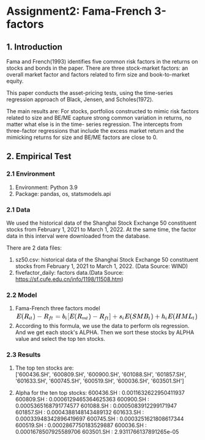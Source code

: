 # Assignment2: Fama-French 3-factors
## 1. Introduction
Fama and French(1993) identifies five common risk factors in the returns on stocks 
and bonds in the paper. There are three stock-market factors: an overall market 
factor and factors related to firm size and book-to-market equity.

This paper conducts the asset-pricing tests, using the time-series regression approach
 of Black, Jensen, and Scholes(1972). 

The main results are: For stocks, portfolios constructed to mimic risk factors related to 
size and BE/ME capture strong common variation in returns, no matter what else is in the time-
series regression. The intercepts from three-factor regressions that include the excess market 
return and the mimicking returns for size and BE/ME factors are close to 0.
## 2. Empirical Test
### 2.1 Environment
1. Environment: Python 3.9
2. Package: pandas, os, statsmodels.api

### 2.1 Data
We used the historical data of the Shanghai Stock Exchange 50 constituent stocks from February 
1, 2021 to March 1, 2022. At the same time, the factor data in this interval were downloaded from 
the database.

There are 2 data files:  
1. sz50.csv: historical data of the Shanghai Stock Exchange 50 constituent stocks from February 1, 2021 to March 1, 2022.
   (Data Source: WIND)
2. fivefactor_daily: factors data.(Data Source: https://sf.cufe.edu.cn/info/1198/11508.htm)

### 2.2 Model
1. Fama-French three factors model  
![ ](ff.jpg)
2. According to this formula, we use the data to perform ols regression.
 And we get each stock's ALPHA. Then we sort these stocks by ALPHA value 
and select the top ten stocks.
### 2.3 Results
1. The top ten stocks are:   
['600436.SH', '600809.SH', '600900.SH', '601088.SH', '601857.SH', '601633.SH', '600745.SH', '600519.SH', '600036.SH', '603501.SH']

2. Alpha for the ten top stocks:
600436.SH : 0.0011632622950411937
600809.SH : 0.0006129465364625363
600900.SH : 0.0005365168791774577
601088.SH : 0.0005083912299171947
601857.SH : 0.0004388148143489132
601633.SH : 0.00033948342896419697
600745.SH : 0.0003251621808617344
600519.SH : 0.0002867750183529887
600036.SH : 0.0001678507925589706
603501.SH : 2.9311766137891265e-05
